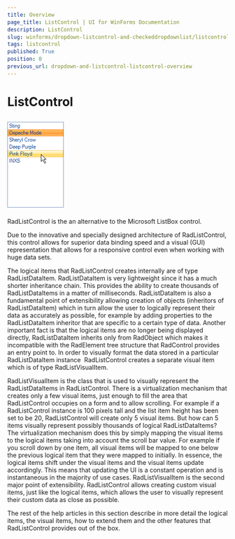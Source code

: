```yaml
---
title: Overview
page_title: ListControl | UI for WinForms Documentation
description: ListControl
slug: winforms/dropdown-listcontrol-and-checkeddropdownlist/listcontrol
tags: listcontrol
published: True
position: 0
previous_url: dropdown-and-listcontrol-listcontrol-overview
---
```


# ListControl

## ![dropdown-and-listcontrol-listcontrol-overview 001](images/dropdown-and-listcontrol-listcontrol-overview001.png)

RadListControl is the an alternative to the Microsoft ListBox control.
        

Due to the innovative and specially designed architecture of RadListControl, this control allows for superior data binding speed and a visual (GUI) representation that allows for a responsive control even when working with huge data sets.
        

The logical items that RadListControl creates internally are of type RadListDataItem. RadListDataItem is very lightweight since it has a much shorter inheritance chain. This provides the ability to create thousands of RadListDataItems in a matter of milliseconds. RadListDataItem is also a fundamental point of extensibility allowing creation of objects (inheritors of RadListDataItem) which in turn allow the user to logically represent their data as accurately as possible, for example by adding properties to the RadListDataItem inheritor that are specific to a certain type of data. Another important fact is that the logical items are no longer being displayed directly, RadListDataItem inherits only from RadObject which makes it incompatible with the RadElement tree structure that RadControl provides an entry point to. In order to visually format the data stored in a particular RadListDataItem instance  RadListControl creates a separate visual item which is of type RadListVisualItem.
        

RadListVisualItem is the class that is used to visually represent the RadListDataItems in RadListControl. There is a virtualization mechanism that creates only a few visual items, just enough to fill the area that RadListControl occupies on a form and to allow scrolling. For example if a RadListControl instance is 100 pixels tall and the list item height has been set to be 20, RadListControl will create only 5 visual items. But how can 5 items visually represent possibly thousands of logical RadListDataItems? The virtualization mechanism does this by simply mapping the visual items to the logical items taking into account the scroll bar value. For example if you scroll down by one item, all visual items will be mapped to one below the previous logical item that they were mapped to initially. In essence, the logical items shift under the visual items and the visual items update accordingly. This means that updating the UI is a constant operation and is instantaneous in the majority of use cases. RadListVisualItem is the second major point of extensibility. RadListControl allows creating custom visual items, just like the logical items, which allows the user to visually represent their custom data as close as possible.
        

The rest of the help articles in this section describe in more detail the logical items, the visual items, how to extend them and the other features that RadListControl provides out of the box.
        
